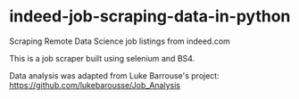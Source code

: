 # indeed-job-scraping-data-in-python
Scraping Remote Data Science job listings from indeed.com 

This is a job scraper built using selenium and BS4.

Data analysis was adapted from Luke Barrouse's project: https://github.com/lukebarousse/Job_Analysis
